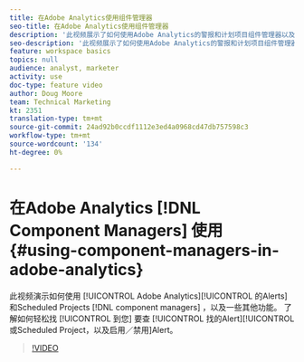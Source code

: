 ```yaml
---
title: 在Adobe Analytics使用组件管理器
seo-title: 在Adobe Analytics使用组件管理器
description: '此视频展示了如何使用Adobe Analytics的警报和计划项目组件管理器以及一些附加功能。 了解如何轻松找到您要查找的警报或计划项目以及启用／禁用警报。 '
seo-description: '此视频展示了如何使用Adobe Analytics的警报和计划项目组件管理器以及一些附加功能。 了解如何轻松找到您要查找的警报或计划项目以及启用／禁用警报。 '
feature: workspace basics
topics: null
audience: analyst, marketer
activity: use
doc-type: feature video
author: Doug Moore
team: Technical Marketing
kt: 2351
translation-type: tm+mt
source-git-commit: 24ad92b0ccdf1112e3ed4a0968cd47db757598c3
workflow-type: tm+mt
source-wordcount: '134'
ht-degree: 0%

---
```



# 在Adobe Analytics [!DNL Component Managers] 使用 {#using-component-managers-in-adobe-analytics}

此视频演示如何使用 [!UICONTROL Adobe Analytics][!UICONTROL 的Alerts] 和Scheduled Projects [!DNL component managers] ，以及一些其他功能。 了解如何轻松找 [!UICONTROL 到您] 要查 [!UICONTROL 找的Alert][!UICONTROL 或Scheduled Project，以及启用／禁用]Alert。

>[!VIDEO](https://video.tv.adobe.com/v/24068/?quality=12)
